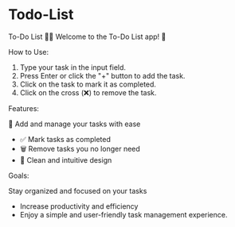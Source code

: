 # Todo-List

To-Do List 📝✅
Welcome to the To-Do List app! 📅

How to Use:

1. Type your task in the input field.
2. Press Enter or click the "+" button to add the task.
3. Click on the task to mark it as completed.
4. Click on the cross (❌) to remove the task.

Features:

📝 Add and manage your tasks with ease
- ✅ Mark tasks as completed
- 🗑️ Remove tasks you no longer need
- 🎨 Clean and intuitive design

Goals:

Stay organized and focused on your tasks
- Increase productivity and efficiency
- Enjoy a simple and user-friendly task management experience.
